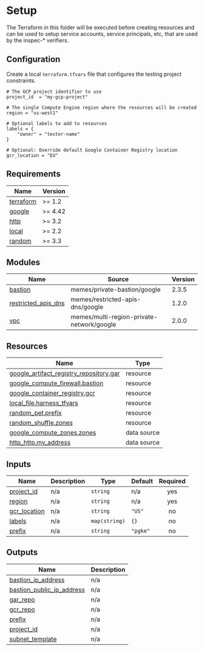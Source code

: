 # Setup

The Terraform in this folder will be executed before creating resources and can
be used to setup service accounts, service principals, etc, that are used by the
inspec-* verifiers.

## Configuration

Create a local `terraform.tfvars` file that configures the testing project
constraints.

```hcl
# The GCP project identifier to use
project_id  = "my-gcp-project"

# The single Compute Engine region where the resources will be created
region = "us-west1"

# Optional labels to add to resources
labels = {
    "owner" = "tester-name"
}

# Optional: Override default Google Container Registry location
gcr_location = "EU"

```

<!-- markdownlint-disable no-inline-html no-bare-urls -->
<!-- BEGINNING OF PRE-COMMIT-TERRAFORM DOCS HOOK -->
## Requirements

| Name | Version |
|------|---------|
| <a name="requirement_terraform"></a> [terraform](#requirement\_terraform) | >= 1.2 |
| <a name="requirement_google"></a> [google](#requirement\_google) | >= 4.42 |
| <a name="requirement_http"></a> [http](#requirement\_http) | >= 3.2 |
| <a name="requirement_local"></a> [local](#requirement\_local) | >= 2.2 |
| <a name="requirement_random"></a> [random](#requirement\_random) | >= 3.3 |

## Modules

| Name | Source | Version |
|------|--------|---------|
| <a name="module_bastion"></a> [bastion](#module\_bastion) | memes/private-bastion/google | 2.3.5 |
| <a name="module_restricted_apis_dns"></a> [restricted\_apis\_dns](#module\_restricted\_apis\_dns) | memes/restricted-apis-dns/google | 1.2.0 |
| <a name="module_vpc"></a> [vpc](#module\_vpc) | memes/multi-region-private-network/google | 2.0.0 |

## Resources

| Name | Type |
|------|------|
| [google_artifact_registry_repository.gar](https://registry.terraform.io/providers/hashicorp/google/latest/docs/resources/artifact_registry_repository) | resource |
| [google_compute_firewall.bastion](https://registry.terraform.io/providers/hashicorp/google/latest/docs/resources/compute_firewall) | resource |
| [google_container_registry.gcr](https://registry.terraform.io/providers/hashicorp/google/latest/docs/resources/container_registry) | resource |
| [local_file.harness_tfvars](https://registry.terraform.io/providers/hashicorp/local/latest/docs/resources/file) | resource |
| [random_pet.prefix](https://registry.terraform.io/providers/hashicorp/random/latest/docs/resources/pet) | resource |
| [random_shuffle.zones](https://registry.terraform.io/providers/hashicorp/random/latest/docs/resources/shuffle) | resource |
| [google_compute_zones.zones](https://registry.terraform.io/providers/hashicorp/google/latest/docs/data-sources/compute_zones) | data source |
| [http_http.my_address](https://registry.terraform.io/providers/hashicorp/http/latest/docs/data-sources/http) | data source |

## Inputs

| Name | Description | Type | Default | Required |
|------|-------------|------|---------|:--------:|
| <a name="input_project_id"></a> [project\_id](#input\_project\_id) | n/a | `string` | n/a | yes |
| <a name="input_region"></a> [region](#input\_region) | n/a | `string` | n/a | yes |
| <a name="input_gcr_location"></a> [gcr\_location](#input\_gcr\_location) | n/a | `string` | `"US"` | no |
| <a name="input_labels"></a> [labels](#input\_labels) | n/a | `map(string)` | `{}` | no |
| <a name="input_prefix"></a> [prefix](#input\_prefix) | n/a | `string` | `"pgke"` | no |

## Outputs

| Name | Description |
|------|-------------|
| <a name="output_bastion_ip_address"></a> [bastion\_ip\_address](#output\_bastion\_ip\_address) | n/a |
| <a name="output_bastion_public_ip_address"></a> [bastion\_public\_ip\_address](#output\_bastion\_public\_ip\_address) | n/a |
| <a name="output_gar_repo"></a> [gar\_repo](#output\_gar\_repo) | n/a |
| <a name="output_gcr_repo"></a> [gcr\_repo](#output\_gcr\_repo) | n/a |
| <a name="output_prefix"></a> [prefix](#output\_prefix) | n/a |
| <a name="output_project_id"></a> [project\_id](#output\_project\_id) | n/a |
| <a name="output_subnet_template"></a> [subnet\_template](#output\_subnet\_template) | n/a |
<!-- END OF PRE-COMMIT-TERRAFORM DOCS HOOK -->
<!-- markdownlint-enable no-inline-html no-bare-urls -->
